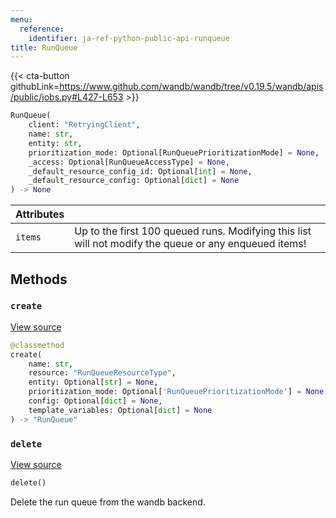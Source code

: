 ```yaml
---
menu:
  reference:
    identifier: ja-ref-python-public-api-runqueue
title: RunQueue
---
```


{{< cta-button githubLink=https://www.github.com/wandb/wandb/tree/v0.19.5/wandb/apis/public/jobs.py#L427-L653 >}}

```python
RunQueue(
    client: "RetryingClient",
    name: str,
    entity: str,
    prioritization_mode: Optional[RunQueuePrioritizationMode] = None,
    _access: Optional[RunQueueAccessType] = None,
    _default_resource_config_id: Optional[int] = None,
    _default_resource_config: Optional[dict] = None
) -> None
```

| Attributes |  |
| :--- | :--- |
|  `items` |  Up to the first 100 queued runs. Modifying this list will not modify the queue or any enqueued items! |

## Methods

### `create`

[View source](https://www.github.com/wandb/wandb/tree/v0.19.5/wandb/apis/public/jobs.py#L640-L653)

```python
@classmethod
create(
    name: str,
    resource: "RunQueueResourceType",
    entity: Optional[str] = None,
    prioritization_mode: Optional['RunQueuePrioritizationMode'] = None,
    config: Optional[dict] = None,
    template_variables: Optional[dict] = None
) -> "RunQueue"
```

### `delete`

[View source](https://www.github.com/wandb/wandb/tree/v0.19.5/wandb/apis/public/jobs.py#L514-L536)

```python
delete()
```

Delete the run queue from the wandb backend.